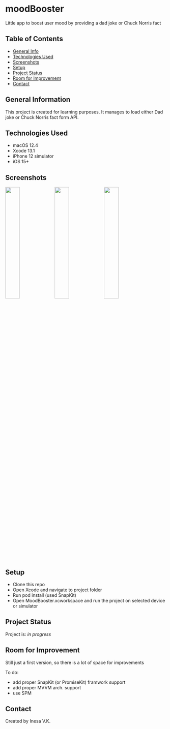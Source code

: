 # moodBooster
Little app to boost user mood by providing a dad joke or Chuck Norris fact

## Table of Contents
* [General Info](#general-information)
* [Technologies Used](#technologies-used)
* [Screenshots](#screenshots)
* [Setup](#setup)
* [Project Status](#project-status)
* [Room for Improvement](#room-for-improvement)
* [Contact](#contact)

## General Information
This project is created for learning purposes. It manages to load either Dad joke or Chuck Norris fact form API.

## Technologies Used
- macOS 12.4
- Xcode 13.1
- iPhone 12 simulator
- iOS 15+

## Screenshots
<img src="https://user-images.githubusercontent.com/60892375/174946950-544e610d-65ad-48bb-a7f7-31ccc62ce4b7.png" width=30%> <img src="https://user-images.githubusercontent.com/60892375/174946977-0737235f-d11e-4c07-b3b1-cf4d593c0541.png" width=30%> <img src="https://user-images.githubusercontent.com/60892375/174946987-d173b258-f409-41c5-99cd-b82a3e985e65.png" width=30%>

## Setup
- Clone this repo
- Open Xcode and navigate to project folder
- Run pod install (used SnapKit)
- Open MoodBooster.xcworkspace and run the project on selected device or simulator

## Project Status
Project is: _in progress_

## Room for Improvement
Still just a first version, so there is a lot of space for improvements

To do:
- add proper SnapKit (or PromiseKit) framwork support
- add proper MVVM arch. support
- use SPM

## Contact
Created by Inesa V.K.
